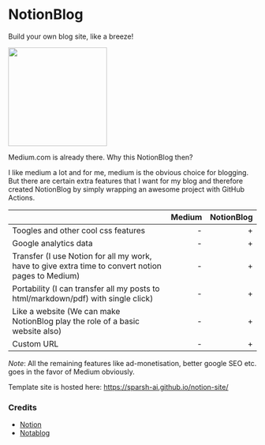 # NotionBlog
Build your own blog site, like a breeze!

<img src="https://c.saavncdn.com/851/Like-a-Breeze-English-2017-500x500.jpg" width="200">

Medium.com is already there. Why this NotionBlog then?

I like medium a lot and for me, medium is the obvious choice for blogging. But there are certain extra features that I want for my blog and therefore created NotionBlog by simply wrapping an awesome project with GitHub Actions.

| | Medium | NotionBlog |
| - | -:| ---:|
| Toogles and other cool css features  | - | + |
| Google analytics data | - | + |
| Transfer (I use Notion for all my work, have to give extra time to convert notion pages to Medium) | - | + |
| Portability (I can transfer all my posts to html/markdown/pdf) with single click) | - | + |
| Like a website (We can make NotionBlog play the role of a basic website also) | - | + |
| Custom URL | - | + |

*Note*: All the remaining features like ad-monetisation, better google SEO etc. goes in the favor of Medium obviously.  

Template site is hosted here: https://sparsh-ai.github.io/notion-site/

### Credits
- [Notion](https://www.notion.so)
- [Notablog](https://github.com/dragonman225/notablog)
